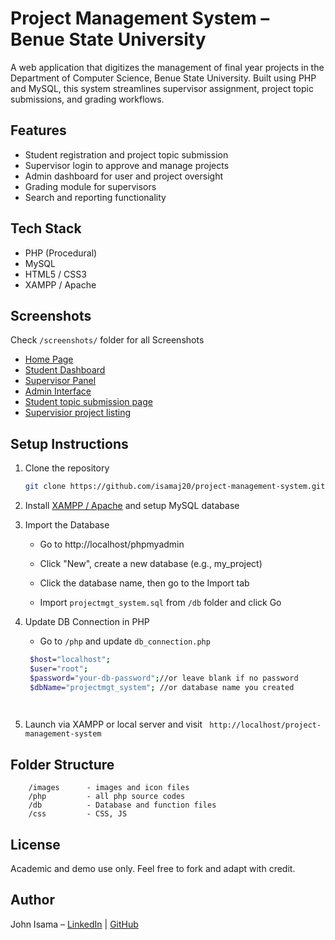 #  Project Management System – Benue State University

A web application that digitizes the management of final year projects in the Department of Computer Science, Benue State University. Built using PHP and MySQL, this system streamlines supervisor assignment, project topic submissions, and grading workflows.

##  Features

- Student registration and project topic submission
- Supervisor login to approve and manage projects
- Admin dashboard for user and project oversight
- Grading module for supervisors
- Search and reporting functionality

##  Tech Stack

- PHP (Procedural)
- MySQL
- HTML5 / CSS3
- XAMPP / Apache

##  Screenshots

Check `/screenshots/` folder for all Screenshots
   - [Home Page](screenshots/home.png)  
   - [Student Dashboard](screenshots/student-home.png)  
   - [Supervisor Panel](screenshots/supervisor-home.png)  
   - [Admin Interface](screenshots/cordinator-home.png)
   - [Student topic submission page](Screenshots/student-topic.png)
   - [Supervisior project listing](Screenshots/project-topics.png)

##  Setup Instructions

1. Clone the repository  
   ```bash
   git clone https://github.com/isamaj20/project-management-system.git

2. Install [XAMPP / Apache](https://www.apachefriends.org/) and setup MySQL database


3. Import the Database

   - Go to http://localhost/phpmyadmin

   - Click "New", create a new database (e.g., my_project)

   - Click the database name, then go to the Import tab

   - Import `projectmgt_system.sql` from `/db` folder and click Go
   

4. Update DB Connection in PHP
   - Go to `/php` and update `db_connection.php`
   
   ```bash
    $host="localhost";
    $user="root";
    $password="your-db-password";//or leave blank if no password
    $dbName="projectmgt_system"; //or database name you created

    
5. Launch via XAMPP or local server and visit `
http://localhost/project-management-system`

## Folder Structure 
		/images      - images and icon files 
		/php         - all php source codes
		/db          - Database and function files  
		/css         - CSS, JS  
		
## License

Academic and demo use only.
Feel free to fork and adapt with credit.

## Author
John Isama – [LinkedIn](https://www.linkedin.com/in/isama-john-adeyi/) | [GitHub](https://github.com/isamaj20/)